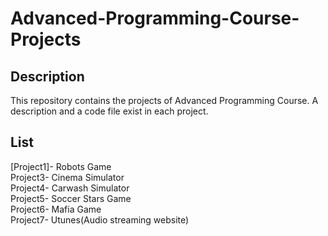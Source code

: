 # Advanced-Programming-Course-Projects

## Description
This repository contains the projects of Advanced Programming Course. A description and a code file exist in each project.

## List
[Project1]- Robots Game<br/>
Project3- Cinema Simulator<br/>
Project4- Carwash Simulator<br/>
Project5- Soccer Stars Game<br/>
Project6- Mafia Game<br/>
Project7- Utunes(Audio streaming website)

